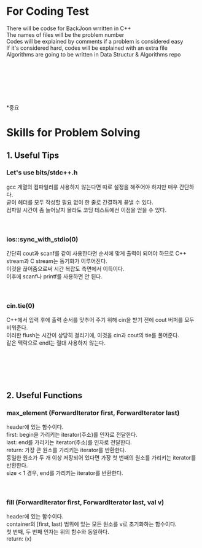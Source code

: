 <h1>For Coding Test</h1>
There will be codse for BackJoon wrritten in C++<br>
The names of files will be the problem number<br>
Codes will be explained by comments if a problem is considered easy<br>
If it's considered hard, codes will be explained with an extra file<br>
Algorithms are going to be written in Data Structur & Algorithms repo<br><br><br><br><br><br><br><br>
*중요

<h1>Skills for Problem Solving</h1>
  <h2>1. Useful Tips</h2>
  <h3>Let's use bits/stdc++.h </h3>
  gcc 계열의 컴파일러를 사용하지 않는다면 따로 설정을 해주어야 하지만 매우 간단하다.<br>
  굳이 헤더를 모두 작성할 필요 없이 한 줄로 간결하게 끝낼 수 있다.<br>
  컴파일 시간이 좀 늘어날지 몰라도 코딩 테스트에선 이점을 얻을 수 있다.<br><br><br>
  
  <h3>ios::sync_with_stdio(0)</h3>
  간단히 cout과 scanf를 같이 사용한다면 순서에 맞게 출력이 되어야 하므로 C++ stream과 C stream는 동기화가 이루어진다.<br>
  이것을 끊어줌으로써 시간 복잡도 측면에서 이득이다.<br> 
  이후에 scanf나 printf를 사용하면 안 된다.<br><br><br>
  
  <h3>cin.tie(0)</h3>
  C++에서 입력 후에 출력 순서를 맞추어 주기 위해 cin을 받기 전에 cout 버퍼를 모두 비워준다.<br>
  이러한 flush는 시간이 상당히 걸리기에, 이것을 cin과 cout의 tie를 풀어준다.<br>
  같은 맥락으로 endl는 절대 사용하지 않는다.<br><br><br><br><br><br>
  
  <h2>2. Useful Functions</h2>
  <h3>max_element (ForwardIterator first, ForwardIterator last)</h3>
  <algorithm> header에 있는 함수이다.<br>
  first: begin을 가리키는 iterator(주소)를 인자로 전달한다.<br>
  last: end를 가리키는 iterator(주소)를 인자로 전달한다.<br>
  return: 가장 큰 원소를 가리키는 iterator를 반환한다.<br>
  동일한 원소가 두 개 이상 저장되어 있다면 가장 첫 번째의 원소를 가리키는 iterator를 반환한다.<br>
  size < 1 경우, end를 가리키는 iterator를 반환한다.<br><br><br>
  <h3>fill (ForwardIterator first, ForwardIterator last, val v)</h3>
  <algorithm> header에 있는 함수이다.<br>
  container의 [first, last) 범위에 있는 모든 원소를 v로 초기화하는 함수이다.<br>
  첫 번째, 두 번째 인자는 위의 함수와 동일하다.<br>
  return: (x) <br>
